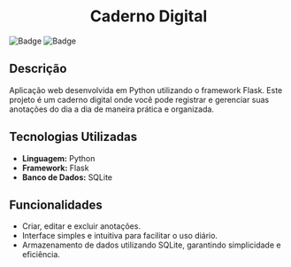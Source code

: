 <h1 align="center">Caderno Digital</h1>

![Badge](https://img.shields.io/static/v1?label=status&message=Finalizado&color=green&style=for-the-badge)
![Badge](https://img.shields.io/static/v1?label=versão&message=v1.0.0&color=blue&style=for-the-badge)

## Descrição

Aplicação web desenvolvida em Python utilizando o framework Flask. Este projeto é um caderno digital onde você pode registrar e gerenciar suas anotações do dia a dia de maneira prática e organizada.

## Tecnologias Utilizadas

- **Linguagem:** Python
- **Framework:** Flask
- **Banco de Dados:** SQLite

## Funcionalidades

- Criar, editar e excluir anotações.
- Interface simples e intuitiva para facilitar o uso diário.
- Armazenamento de dados utilizando SQLite, garantindo simplicidade e eficiência.